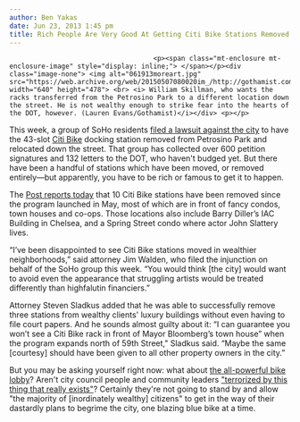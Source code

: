 ```yaml
---
author: Ben Yakas
date: Jun 23, 2013 1:45 pm
title: Rich People Are Very Good At Getting Citi Bike Stations Removed
---
```


	
										<p><span class="mt-enclosure mt-enclosure-image" style="display: inline;"> </span></p><div class="image-none"> <img alt="061913moreart.jpg" src="https://web.archive.org/web/20150507080020im_/http://gothamist.com/attachments/nyc_lauren/061913moreart.jpg" width="640" height="478"> <br> <i> William Skillman, who wants the racks transferred from the Petrosino Park to a different location down the street. He is not wealthy enough to strike fear into the hearts of the DOT, however. (Lauren Evans/Gothamist)</i></div> <p></p>

<p>This week, a group of SoHo residents <a href="https://web.archive.org/web/20150507080020/http://gothamist.com/2013/06/19/soho_residents_file_lawsuit_for_cit.php">filed a lawsuit against the city</a> to have the 43-slot <a href="https://web.archive.org/web/20150507080020/http://gothamist.com/tags/citibike">Citi Bike</a> docking station removed from Petrosino Park and relocated down the street. That group has collected over 600 petition signatures and 132 letters to the DOT, who haven&apos;t budged yet. But there have been a handful of stations which have been moved, or removed entirely&#x2014;but apparently, you have to be rich or famous to get it to happen.</p>

<p>The <a href="https://web.archive.org/web/20150507080020/http://www.nypost.com/p/news/local/manhattan/wheelin_dealin_om4Ac5MHi7EJjRsjjOywwJ">Post reports today</a> that 10 Citi Bike stations have been removed since the program launched in May, most of which are in front of fancy condos, town houses and co-ops. Those locations also include Barry Diller&#x2019;s IAC Building in Chelsea, and a Spring Street condo where actor John Slattery lives.</p>

<p>&#x201C;I&#x2019;ve been disappointed to see Citi Bike stations moved in wealthier neighborhoods,&#x201D; said attorney Jim Walden, who filed the injunction on behalf of the SoHo group this week. &#x201C;You would think [the city] would want to avoid even the appearance that struggling artists would be treated differently than highfalutin financiers.&#x201D; </p>

<p>Attorney Steven Sladkus added that he was able to successfully remove three stations from wealthy clients&apos; luxury buildings without even having to file court papers. And he sounds almost guilty about it: &#x201C;I can guarantee you won&#x2019;t see a Citi Bike rack in front of Mayor Bloomberg&#x2019;s town house&#x201D; when the program expands north of 59th Street,&quot; Sladkus said. &#x201C;Maybe the same [courtesy] should have been given to all other property owners in the city.&#x201D;</p>

<p>But you may be asking yourself right now: what about <a href="https://web.archive.org/web/20150507080020/http://gothamist.com/2013/06/01/video_conservative_who_represents_m.php">the all-powerful bike lobby</a>? Aren&apos;t city council people and community leaders <a href="https://web.archive.org/web/20150507080020/http://gothamist.com/2013/06/08/video_extremist_anti-bike_share_col.php">&quot;terrorized by this thing that really exists&quot;</a>? Certainly they&apos;re not going to stand by and allow &quot;the majority of [inordinately wealthy] citizens&quot; to get in the way of their dastardly plans to begrime the city, one blazing blue bike at a time.</p>					
										
									
				